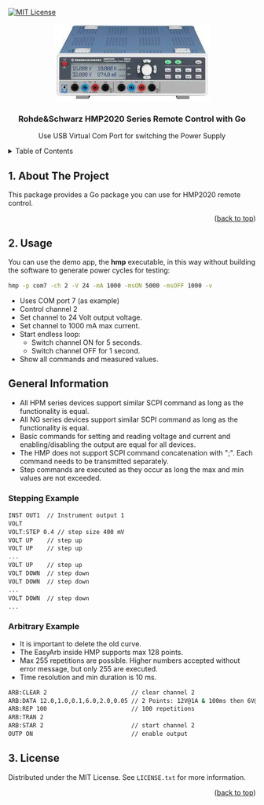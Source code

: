 
<div id="top"></div>

<!-- PROJECT SHIELDS -->
<!--
*** I'm using markdown "reference style" links for readability.
*** Reference links are enclosed in brackets [ ] instead of parentheses ( ).
*** See the bottom of this document for the declaration of the reference variables
*** for contributors-url, forks-url, etc. This is an optional, concise syntax you may use.
*** https://www.markdownguide.org/basic-syntax/#reference-style-links

[![Contributors][contributors-shield]][contributors-url]
[![Forks][forks-shield]][forks-url]
[![Stargazers][stars-shield]][stars-url]
[![Issues][issues-shield]][issues-url]
[![LinkedIn][linkedin-shield]][linkedin-url]
-->

[![MIT License][license-shield]][license-url]

<!-- PROJECT LOGO -->
<div align="center">
  <a href="https://github.com/othneildrew/Best-README-Template"><img src="images/logo.jfif" alt="Logo"></a>
  <h3 align="center">Rohde&Schwarz HMP2020 Series Remote Control with Go</h3>
  <p align="center"> Use USB Virtual Com Port for switching the Power Supply</p>
</div>

<!-- TABLE OF CONTENTS -->
<details>
  <summary>Table of Contents</summary>

<!-- vscode-markdown-toc -->

- [1. About The Project](#1-about-the-project)
- [2. Usage](#2-usage)
- [General Information](#general-information)
  - [Stepping Example](#stepping-example)
  - [Arbitrary Example](#arbitrary-example)
- [3. License](#3-license)

<!-- vscode-markdown-toc-config
	numbering=true
	autoSave=true
	/vscode-markdown-toc-config -->
<!-- /vscode-markdown-toc -->

  </ol>
</details>

<!-- ABOUT THE PROJECT -->
##  1. <a name='AboutTheProject'></a>About The Project

This package provides a Go package you can use for HMP2020 remote control.

<p align="right">(<a href="#top">back to top</a>)</p>

##  2. <a name='Usage'></a>Usage

You can use the demo app, the **hmp** executable, in this way without building the software to generate power cycles for testing:

```bash
hmp -p com7 -ch 2 -V 24 -mA 1000 -msON 5000 -msOFF 1000 -v
```

* Uses COM port 7 (as example)
* Control channel 2
* Set channel to 24 Volt output voltage.
* Set channel to 1000 mA max current.
* Start endless loop:
  * Switch channel ON for 5 seconds.
  * Switch channel OFF for 1 second.
* Show all commands and measured values.

## General Information

* All HPM series devices support similar SCPI command as long as the functionality is equal.
* All NG series devices support similar SCPI command as long as the functionality is equal.
* Basic commands for setting and reading voltage and current and enabling/disabling the output are equal for all devices.
* The HMP does not support SCPI command concatenation with ";". Each command needs to be transmitted separately.
* Step commands are executed as they occur as long the max and min values are not exceeded.

### Stepping Example

```bash
INST OUT1  // Instrument output 1
VOLT 
VOLT:STEP 0.4 // step size 400 mV
VOLT UP    // step up
VOLT UP    // step up
...
VOLT UP    // step up
VOLT DOWN  // step down
VOLT DOWN  // step down
...
VOLT DOWN  // step down
...
```

### Arbitrary Example

* It is important to delete the old curve.
* The EasyArb inside HMP supports max 128 points.
* Max 255 repetitions are possible. Higher numbers accepted without error message, but only 255 are executed.
* Time resolution and min duration is 10 ms.

```bash
ARB:CLEAR 2                        // clear channel 2
ARB:DATA 12.0,1.0,0.1,6.0,2.0,0.05 // 2 Points: 12V@1A & 100ms then 6V@2A & 50ms
ARB:REP 100                        // 100 repetitions
ARB:TRAN 2
ARB:STAR 2                         // start channel 2
OUTP ON                            // enable output

```
<!-- LICENSE -->
##  3. <a name='License'></a>License

Distributed under the MIT License. See `LICENSE.txt` for more information.

<p align="right">(<a href="#top">back to top</a>)</p>

<!-- MARKDOWN LINKS & IMAGES -->
<!-- https://www.markdownguide.org/basic-syntax/#reference-style-links -->
[contributors-shield]: https://img.shields.io/github/contributors/othneildrew/Best-README-Template.svg?style=for-the-badge
[contributors-url]: https://github.com/othneildrew/Best-README-Template/graphs/contributors
[forks-shield]: https://img.shields.io/github/forks/othneildrew/Best-README-Template.svg?style=for-the-badge
[forks-url]: https://github.com/othneildrew/Best-README-Template/network/members
[stars-shield]: https://img.shields.io/github/stars/othneildrew/Best-README-Template.svg?style=for-the-badge
[stars-url]: https://github.com/othneildrew/Best-README-Template/stargazers
[issues-shield]: https://img.shields.io/github/issues/othneildrew/Best-README-Template.svg?style=for-the-badge
[issues-url]: https://github.com/othneildrew/Best-README-Template/issues
[license-shield]: https://img.shields.io/github/license/othneildrew/Best-README-Template.svg?style=for-the-badge
[license-url]: https://github.com/othneildrew/Best-README-Template/blob/master/LICENSE.txt
[linkedin-shield]: https://img.shields.io/badge/-LinkedIn-black.svg?style=for-the-badge&logo=linkedin&colorB=555
[linkedin-url]: https://linkedin.com/in/othneildrew
[product-screenshot]: images/screenshot.png

